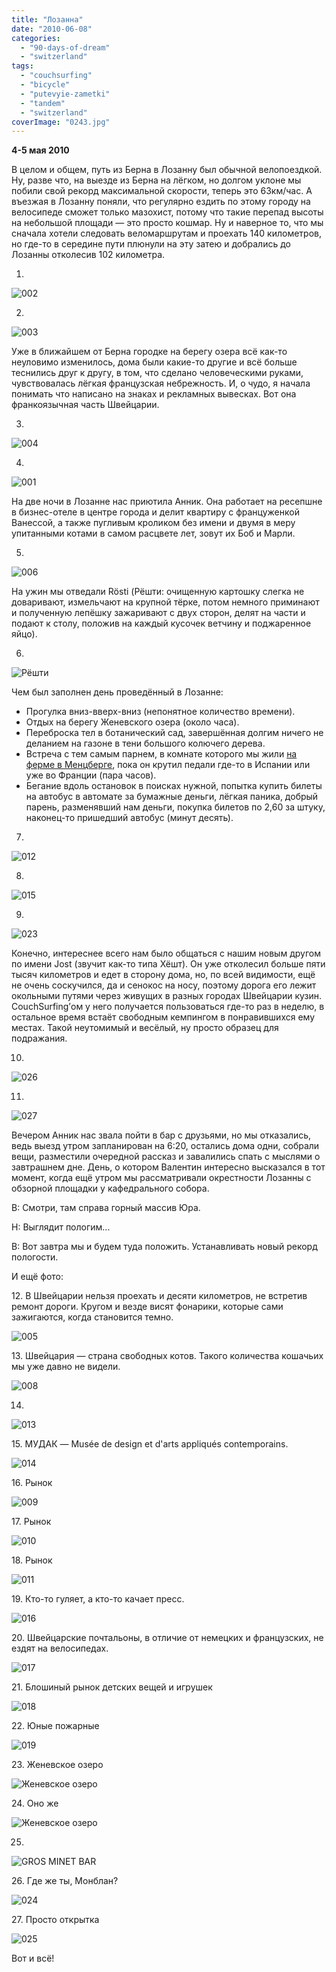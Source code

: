 ```yaml
---
title: "Лозанна"
date: "2010-06-08"
categories: 
  - "90-days-of-dream"
  - "switzerland"
tags: 
  - "couchsurfing"
  - "bicycle"
  - "putevyie-zametki"
  - "tandem"
  - "switzerland"
coverImage: "0243.jpg"
---
```


**4-5 мая 2010**

В целом и общем, путь из Берна в Лозанну был обычной велопоездкой. Ну, разве что, на выезде из Берна на лёгком, но долгом уклоне мы побили свой рекорд максимальной скорости, теперь это 63км/час. А въезжая в Лозанну поняли, что регулярно ездить по этому городу на велосипеде сможет только мазохист, потому что такие перепад высоты на небольшой площади — это просто кошмар. Ну и наверное то, что мы сначала хотели следовать веломаршрутам и проехать 140 километров, но где-то в середине пути плюнули на эту затею и добрались до Лозанны отколесив 102 километра.

1.

![002](0023.jpg "002")

2.

![003](0033.jpg "003")

Уже в ближайшем от Берна городке на берегу озера всё как-то неуловимо изменилось, дома были какие-то другие и всё больше теснились друг к другу, в том, что сделано человеческими руками, чувствовалась лёгкая французская небрежность. И, о чудо, я начала понимать что написано на знаках и рекламных вывесках. Вот она франкоязычная часть Швейцарии.

3.

![004](0043.jpg "004")

4.

![001](0013.jpg "001")

На две ночи в Лозанне нас приютила Анник. Она работает на ресепшне в бизнес-отеле в центре города и делит квартиру с француженкой Ванессой, а также пугливым кроликом без имени и двумя в меру упитанными котами в самом расцвете лет, зовут их Боб и Марли.

5.

![006](0063.jpg "006")

На ужин мы отведали Rösti (Рёшти: очищенную картошку слегка не доваривают, измельчают на крупной тёрке, потом немного приминают и полученную лепёшку зажаривают с двух сторон, делят на части и подают к столу, положив на каждый кусочек ветчину и поджаренное яйцо).

6.

![Рёшти](0073.jpg "Рёшти")

Чем был заполнен день проведённый в Лозанне:

- Прогулка вниз-вверх-вниз (непонятное количество времени).
- Отдых на берегу Женевского озера (около часа).
- Переброска тел в ботанический сад, завершённая долгим ничего не деланием на газоне в тени большого колючего дерева.
- Встреча с тем самым парнем, в комнате которого мы жили [на ферме в Менцберге](/zhizn-v-derevne-menzberg/), пока он крутил педали где-то в Испании или уже во Франции (пара часов).
- Бегание вдоль остановок в поисках нужной, попытка купить билеты на автобус в автомате за бумажные деньги, лёгкая паника, добрый парень, разменявший нам деньги, покупка билетов по 2,60 за штуку, наконец-то пришедший автобус (минут десять).

7.

![012](0123.jpg "012")

8.

![015](0153.jpg "015")

9.

![023](0233.jpg "023")

Конечно, интереснее всего нам было общаться с нашим новым другом по имени Jost (звучит как-то типа Хёшт). Он уже отколесил больше пяти тысяч километров и едет в сторону дома, но, по всей видимости, ещё не очень соскучился, да и сенокос на носу, поэтому дорога его лежит окольными путями через живущих в разных городах Швейцарии кузин. CouchSurfing’ом у него получается пользоваться где-то раз в неделю, в остальное время встаёт свободным кемпингом в понравившихся ему местах. Такой неутомимый и весёлый, ну просто образец для подражания.

10.

![026](0261.jpg "026")

11.

![027](0271.jpg "027")

Вечером Анник нас звала пойти в бар с друзьями, но мы отказались, ведь выезд утром запланирован на 6:20, остались дома одни, собрали вещи, разместили очередной рассказ и завалились спать с мыслями о завтрашнем дне. День, о котором Валентин интересно высказался в тот момент, когда ещё утром мы рассматривали окрестности Лозанны с обзорной площадки у кафедрального собора.

В: Смотри, там справа горный массив Юра.

Н: Выглядит пологим...

В: Вот завтра мы и будем туда положить. Устанавливать новый рекорд пологости.

И ещё фото:

12\. В Швейцарии нельзя проехать и десяти километров, не встретив ремонт дороги. Кругом и везде висят фонарики, которые сами зажигаются, когда становится темно.

![005](0053.jpg "005")

13\. Швейцария — страна свободных котов. Такого количества кошачьих мы уже давно не видели.

![008](0083.jpg "008")

14.

![013](0135.jpg "013")

15\. МУДАК — Musée de design et d'arts appliqués contemporains.

![014](0143.jpg "014")

16\. Рынок

![009](0093.jpg "009")

17\. Рынок

![010](0102.jpg "010")

18\. Рынок

![011](0113.jpg "011")

19\. Кто-то гуляет, а кто-то качает пресс.

![016](0163.jpg "016")

20\. Швейцарские почтальоны, в отличие от немецких и французских, не ездят на велосипедах.

![017](0173.jpg "017")

21\. Блошиный рынок детских вещей и игрушек

![018](0183.jpg "018")

22\. Юные пожарные

![019](0193.jpg "019")

23\. Женевское озеро

![Женевское озеро](0203.jpg "Женевское озеро")

24\. Оно же

![Женевское озеро](0213.jpg "Женевское озеро")

25.

![GROS MINET BAR](0223.jpg "GROS MINET BAR")

26\. Где же ты, Монблан?

![024](0243.jpg "024")

27\. Просто открытка

![025](0253.jpg "025")

Вот и всё!
